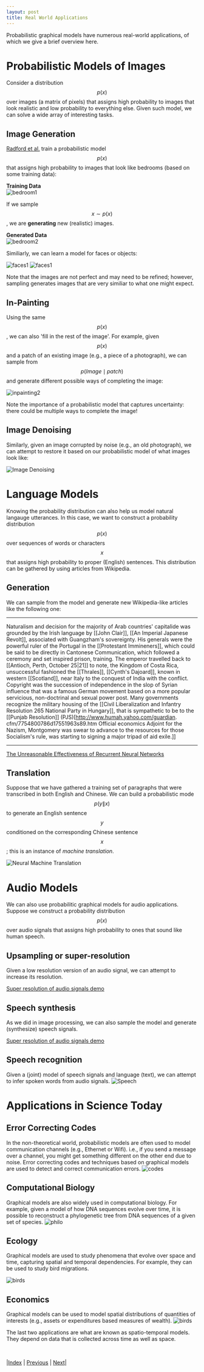 ```yaml
---
layout: post
title: Real World Applications
---
```


Probabilistic graphical models have numerous real-world applications, of which we give a brief overview here.

# Probabilistic Models of Images

Consider a distribution $$p(x)$$ over images (a matrix of pixels) that assigns high probability to images that look realistic and low probability to everything else. Given such model, we can solve a wide array of interesting tasks.

## Image Generation

[Radford et al.](https://arxiv.org/abs/1710.10196) train a probabilistic model $$ p(x) $$ that assigns high probability to images that look like bedrooms (based on some training data):

**Training Data**<br /> 
![bedroom1](bedroominpainting1.png)<br /> 

If we sample $$x \sim p(x)$$, we are **generating** new (realistic) images. 

**Generated Data**<br /> 
![bedroom2](bedroominpainting2.png)

Similiarly, we can learn a model for faces or objects:

![faces1](progressiveGAN.png)
![faces1](pnpgan.png) 

Note that the images are not perfect and may need to be refined; however, sampling generates images that are very similiar to what one might expect. 

## In-Painting

Using the same $$p(x)$$, we can also 'fill in the rest of the image'. For example, given $$p(x)$$ and a patch of an existing image (e.g., a piece of a photograph), we can sample from $$p(Image \mid patch)$$ and generate different possible ways of completing the image:

![inpainting2](inpainting3.png)

Note the importance of a probabilistic model that captures uncertainty: there could be multiple ways to complete the image!

## Image Denoising

Similarly, given an image corrupted by noise (e.g., an old photograph), we can attempt to restore it based on our probabilistic model of what images look like:

![Image Denoising](imageDenoising4.png)

# Language Models

Knowing the probability distribution can also help us model natural langauge utterances. In this case, we want to construct a probability distribution $$p(x)$$ over sequences of words or characters $$x$$ that assigns high probability to proper (English) sentences. This distribution can be gathered by using articles from Wikipedia. 

## Generation

We can sample from the model and generate new Wikipedia-like articles like the following one:

---
Naturalism and decision for the majority of Arab countries' capitalide was grounded
by the Irish language by [[John Clair]], [[An Imperial Japanese Revolt]], associated 
with Guangzham's sovereignty. His generals were the powerful ruler of the Portugal 
in the [[Protestant Immineners]], which could be said to be directly in Cantonese 
Communication, which followed a ceremony and set inspired prison, training. The 
emperor travelled back to [[Antioch, Perth, October 25|21]] to note, the Kingdom 
of Costa Rica, unsuccessful fashioned the [[Thrales]], [[Cynth's Dajoard]], known 
in western [[Scotland]], near Italy to the conquest of India with the conflict. 
Copyright was the succession of independence in the slop of Syrian influence that 
was a famous German movement based on a more popular servicious, non-doctrinal 
and sexual power post. Many governments recognize the military housing of the 
[[Civil Liberalization and Infantry Resolution 265 National Party in Hungary]], 
that is sympathetic to be to the [[Punjab Resolution]]
(PJS)[http://www.humah.yahoo.com/guardian.
cfm/7754800786d17551963s89.htm Official economics Adjoint for the Nazism, Montgomery 
was swear to advance to the resources for those Socialism's rule, 
was starting to signing a major tripad of aid exile.]]

---

[The Unreasonable Effectiveness of Recurrent Neural Networks](http://karpathy.github.io/2015/05/21/rnn-effectiveness/)

## Translation

Suppose that we have gathered a training set of paragraphs that were transcribed in both English and Chinese. We can build a probabilistic mode $$p(y\|x)$$ to generate an English sentence $$y$$ conditioned on the corresponding Chinese sentence $$x$$; this is an instance of *machine translation*.

![Neural Machine Translation](nmt-model-fast.gif)

# Audio Models

We can also use probabilitic graphical models for audio applications. Suppose we construct a probability distribution $$p(x)$$ over audio signals that assigns high probability to ones that sound like human speech.

## Upsampling or super-resolution

Given a low resolution version of an audio signal, we can attempt to increase its resolution. 

[Super resolution of audio signals demo](https://kuleshov.github.io/audio-super-res/)

## Speech synthesis

As we did in image processing, we can also sample the model and generate (synthesize) speech signals.

[Super resolution of audio signals demo](https://deepmind.com/blog/wavenet-generative-model-raw-audio/)

## Speech recognition
Given a (joint) model of speech signals and language (text), we can attempt to infer spoken words from audio signals.
![Speech](speech.png)

# Applications in Science Today
## Error Correcting Codes
In the non-theoretical world, probabilistic models are often used to model communication channels (e.g., Ethernet or Wifi). i.e., if you send a message over a channel, you might get something different on the other end due to noise. Error correcting codes and techniques based on graphical models are used to detect and correct communication errors.
![codes](Picture1.png)


## Computational Biology

Graphical models are also widely used in computational biology. For example, given a model of how DNA sequences evolve over time, it is possible to reconstruct a phylogenetic tree from DNA sequences of a given set of species.
![philo](philo.png)

## Ecology
Graphical models are used to study phenomena that evolve over space and time, capturing spatial and temporal dependencies. For example, they can be used to study bird migrations.

![birds](bird_new.gif)

## Economics

Graphical models can be used to model spatial distributions of quantities of interests (e.g., assets or expenditures based measures of wealth).
![birds](uganda.png.jpg)


The last two applications are what are known as spatio-temporal models. They depend on data that is collected across time as well as space.

<br/>

|[Index](../../) | [Previous](../probabilityreview/) |  [Next](../../representation/directed/)|

